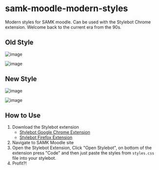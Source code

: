 # samk-moodle-modern-styles

Modern styles for SAMK moodle. Can be used with the Stylebot Chrome extension. Welcome back to the current era from the 90s.

## Old Style

![image](https://user-images.githubusercontent.com/3810422/141646141-8331d89b-b73d-455e-bcf0-ea59f663d986.png)

![image](https://user-images.githubusercontent.com/3810422/141675504-81c4fa0f-4ea7-45ac-92a4-09037488ce0d.png)

## New Style

![image](https://user-images.githubusercontent.com/3810422/141646121-456617db-d3e1-46b0-bd23-00be1944c775.png)

![image](https://user-images.githubusercontent.com/3810422/141675460-0c067361-4eb2-461e-bcc5-0a92f7c405a1.png)

## How to Use

1. Download the Stylebot extension
   - [Stylebot Google Chrome Extension](https://chrome.google.com/webstore/detail/stylebot/oiaejidbmkiecgbjeifoejpgmdaleoha?hl=fi)
   - [Stylebot Firefox Extension](https://addons.mozilla.org/en-US/firefox/addon/stylebot-web/)
2. Navigate to SAMK Moodle site
3. Open the Stylebot Extension, Click "Open Stylebot", on bottom of the extension press "Code" and then just paste the styles from `styles.css` file into your stylebot.
4. Profit?!
